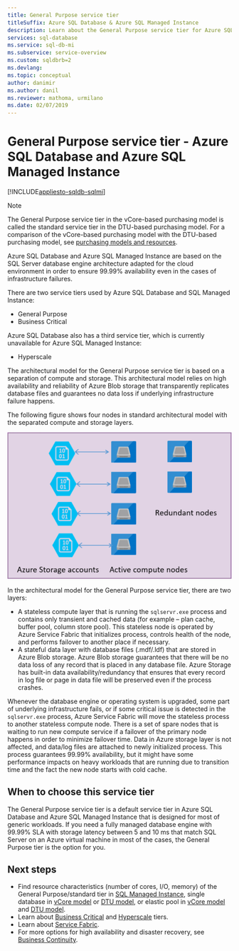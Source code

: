 ```yaml
---
title: General Purpose service tier
titleSuffix: Azure SQL Database & Azure SQL Managed Instance 
description: Learn about the General Purpose service tier for Azure SQL Database and Azure SQL Managed Instance. 
services: sql-database
ms.service: sql-db-mi
ms.subservice: service-overview
ms.custom: sqldbrb=2
ms.devlang: 
ms.topic: conceptual
author: danimir
ms.author: danil
ms.reviewer: mathoma, urmilano
ms.date: 02/07/2019
---
```

# General Purpose service tier - Azure SQL Database and Azure SQL Managed Instance
[!INCLUDE[appliesto-sqldb-sqlmi](../includes/appliesto-sqldb-sqlmi.md)]

> [!NOTE]
> The General Purpose service tier in the vCore-based purchasing model is called the standard service tier in the DTU-based purchasing model. For a comparison of the vCore-based purchasing model with the DTU-based purchasing model, see [purchasing models and resources](purchasing-models.md).

Azure SQL Database and Azure SQL Managed Instance are based on the SQL Server database engine architecture adapted for the cloud environment in order to ensure 99.99% availability even in the cases of infrastructure failures. 

There are two service tiers used by Azure SQL Database and SQL Managed Instance: 

- General Purpose
- Business Critical

Azure SQL Database also has a third service tier, which is currently unavailable for Azure SQL Managed Instance:

- Hyperscale

The architectural model for the General Purpose service tier is based on a separation of compute and storage. This architectural model relies on high availability and reliability of Azure Blob storage that transparently replicates database files and guarantees no data loss if underlying infrastructure failure happens.

The following figure shows four nodes in standard architectural model with the separated compute and storage layers.

![Separation of compute and storage](./media/service-tier-general-purpose/general-purpose-service-tier.png)

In the architectural model for the General Purpose service tier, there are two layers:

- A stateless compute layer that is running the `sqlservr.exe` process and contains only transient and cached data (for example – plan cache, buffer pool, column store pool). This stateless node is operated by Azure Service Fabric that initializes process, controls health of the node, and performs failover to another place if necessary.
- A stateful data layer with database files (.mdf/.ldf) that are stored in Azure Blob storage. Azure Blob storage guarantees that there will be no data loss of any record that is placed in any database file. Azure Storage has built-in data availability/redundancy that ensures that every record in log file or page in data file will be preserved even if the process crashes.

Whenever the database engine or operating system is upgraded, some part of underlying infrastructure fails, or if some critical issue is detected in the `sqlservr.exe` process, Azure Service Fabric will move the stateless process to another stateless compute node. There is a set of spare nodes that is waiting to run new compute service if a failover of the primary node happens in order to minimize failover time. Data in Azure storage layer is not affected, and data/log files are attached to newly initialized process. This process guarantees 99.99% availability, but it might have some performance impacts on heavy workloads that are running due to transition time and the fact the new node starts with cold cache.

## When to choose this service tier

The General Purpose service tier is a default service tier in Azure SQL Database and Azure SQL Managed Instance that is designed for most of generic workloads. If you need a fully managed database engine with 99.99% SLA with storage latency between 5 and 10 ms that match SQL Server on an Azure virtual machine in most of the cases, the General Purpose tier is the option for you.

## Next steps

- Find resource characteristics (number of cores, I/O, memory) of the General Purpose/standard tier in [SQL Managed Instance](../managed-instance/resource-limits.md#service-tier-characteristics), single database in [vCore model](resource-limits-vcore-single-databases.md#general-purpose---provisioned-compute---gen4) or [DTU model](resource-limits-dtu-single-databases.md#single-database-storage-sizes-and-compute-sizes), or elastic pool in [vCore model](resource-limits-vcore-elastic-pools.md#general-purpose---provisioned-compute---gen4) and [DTU model](resource-limits-dtu-elastic-pools.md#standard-elastic-pool-limits).
- Learn about [Business Critical](service-tier-business-critical.md) and [Hyperscale](service-tier-hyperscale.md) tiers.
- Learn about [Service Fabric](../../service-fabric/service-fabric-overview.md).
- For more options for high availability and disaster recovery, see [Business Continuity](business-continuity-high-availability-disaster-recover-hadr-overview.md).
